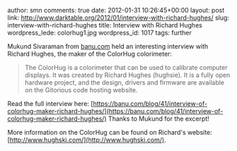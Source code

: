 author: smn
comments: true
date: 2012-01-31 10:26:45+00:00
layout: post
link: http://www.darktable.org/2012/01/interview-with-richard-hughes/
slug: interview-with-richard-hughes
title: Interview with Richard Hughes
wordpress_lede: colorhug1.jpg
wordpress_id: 1017
tags: further

Mukund Sivaraman from [banu.com](http://banu.com) held an interesting interview with Richard Hughes, the maker of the ColorHug colorimeter:




<blockquote>The ColorHug is a colorimeter that can be used to calibrate computer displays. It was created by Richard Hughes (hughsie). It is a fully open hardware project, and the design, drivers and firmware are available on the Gitorious code hosting website.</blockquote>



Read the full interview here: [https://banu.com/blog/41/interview-of-colorhug-maker-richard-hughes/](https://banu.com/blog/41/interview-of-colorhug-maker-richard-hughes/)
Thanks to Mukund for the excerpt!

More information on the ColorHug can be found on Richard's website: [http://www.hughski.com/](http://www.hughski.com/).

